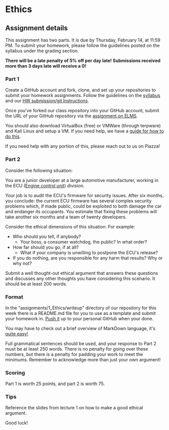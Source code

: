 # Ethics

## Assignment details

This assignment has two parts. It is due by Thursday, February 14, at 11:59 PM.
To submit your homework, please follow the guidelines posted on the syllabus under the grading section.

**There will be a late penalty of 5% off per day late! Submissions received more than 3 days late will receive a 0!**

### Part 1

Create a GitHub account and fork, clone, and set up your repositories to submit your homework assignments. Follow the guidelines on the [syllabus](../../README.md) and our [HW submission/git Instructions](../../guides/git_instructions.md).

Once you've forked our class repository into your GitHub account, submit the URL of your GitHub repository via the [assignment on ELMS](https://myelms.umd.edu/courses/1261976/assignments/4844474).

You should also download VirtualBox (free) or VMWare (through terpware) and Kali Linux and setup a VM. If you need help, we have a [guide for how to do this](../../guides/kali_instructions.pdf).

If you need help with any portion of this, please reach out to us on Piazza!

### Part 2

Consider the following situation:

You are a junior developer at a large automotive manufacturer, working in the
ECU ([Engine control unit](https://en.wikipedia.org/wiki/Engine_control_unit)) division.

Your job is to audit the ECU's firmware for security issues. After six months, you conclude: the
current ECU firmware has several complex security problems which, if made public, could
be exploited to both damage the car and endanger its occupants. You estimate that fixing these
problems will take another six months and a team of twenty developers.

Consider the ethical dimensions of this situation. For example:

* Who should you tell, if anybody?
    * Your boss, a consumer watchdog, the public? In what order?
* How far should you go, if at all?
    * What if your company is unwilling to postpone the ECU's release?
* If you do nothing, are you responsible for any harm that results? Why or why not?

Submit a well thought-out ethical argument that answers these questions and discusses any other thoughts you have considering this scenario. It should be at least 200 words.

### Format

In the "assignments/1_Ethics/writeup" directory of our repository for this week there is a README.md file for you to use as a template and submit your homework in. [Push it](../../guides/git_instructions.md) up to your personal GitHub when your done.

You may have to check out a brief overview of MarkDown language, it's [quite easy!](https://en.support.wordpress.com/markdown-quick-reference/)

Full grammatical sentences should be used, and your response to Part 2 must be at least 250 words.
There is no penalty for going over these numbers, but there *is* a penalty for padding your work to meet the minimums. Remember to acknowledge more than just your own argument!

### Scoring

Part 1 is worth 25 points, and part 2 is worth 75.

### Tips

Reference the slides from lecture 1 on how to make a good ethical argument.

Good luck!
